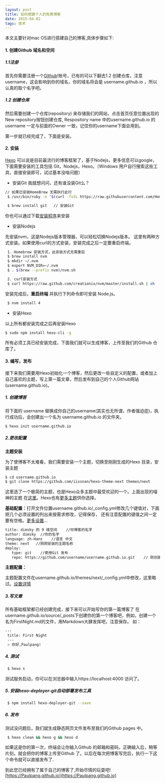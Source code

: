 ```yaml
---
layout: post
title: 如何搭建个人的免费博客
date: 2015-04-02 
tags: 技术 
---
```

本文主要针对mac OS进行搭建自己的博客,具体步骤如下:
#### 1. 创建Github 域名和空间
##### 1.1注册

首先你需要注册一个[Github](https://www.github.com)!账号，已有的可以下翻去1.2 创建仓库，注意username，这会影响到你的域名，你的域名将会是 username.github.io ，所以认真的取个名字吧。


##### 1.2 创建仓库

然后需要创建一个仓库(repository) 来存储我们的网站，点击首页任意位置出现的 New repository按钮创建仓库, Respository name 中的username.github.io 的username 一定与前面的Owner 一致，记住你的username下面会用到。

第一步就已经完成了，下面是安装。

#### 2. 安装

[Hexo](https://hexo.io/zh-cn/docs/index.html) 可以说是目前最流行的博客框架了，基于Nodejs，更多信息可以google，下面需要安装的工具包括 Git，Nodejs，Hexo。（Windows 用户自行搜索这些工具，直接安装即可，试过基本没啥问题）

+ 安装Git
我就想问问，还有谁没装Git么？

```bash
// 如果已安装HomeBrew 无需执行此行
 $ /usr/bin/ruby -e "$(curl -fsSL https://raw.githubusercontent.com/Homebrew/install/master/install)"

 $ brew install git   // 安装Git
```

你也可以通过下载[安装程序](https://sourceforge.net/projects/git-osx-installer/)来安装

+ 安装Nodejs

先安装nvm，这是Nodejs版本管理器，可以轻松切换Nodejs版本。 这里有两种方式安装。如果使用curl的方式安装，安装完成之后一定要重启终端。

```bash
 1. Homebrew 安装方式，此安装方式无需重启
 $ brew install nvm  
 $ mkdir ~/.nvm
 $ export NVM_DIR=~/.nvm
 $ . $(brew --prefix nvm)/nvm.sh

 2. curl安装方式
 $ curl https://raw.github.com/creationix/nvm/master/install.sh | sh
```
安装完成后，<strong>重启终端</strong> 并执行下列命令即可安装 Node.js。

```bash
 $ nvm install 4
```

+ 安装Hexo

以上所有都安装完成之后再安装Hexo

```bash
$ sudo npm install hexo-cli -g
```

所有必须工具已经安装完成，下面我们就可以生成博客，上传至我们的Github 仓库了。

#### 3. 编写，发布
接下来我们需要用Hexo初始化一个博客，然后更改一些自定义的配置，或者加上自己喜欢的主题，写上第一篇文章，然后发布到自己的个人Github网站(username.github.io)。

##### 1. 创建博客
将下面的 username 替换成你自己的username(其实也无所谓，作者强迫症)，执行成功后，会创建出一个名为 username.github.io 的文件夹。

```bash
$ hexo init username.github.io

```
##### 2.更改配置
<strong>主题安装</strong>

为了使博客不太难看，我们需要安装一个主题，切换至刚刚生成的Hexo 目录，安装主题

```bash
$ cd username.github.io
$ git clone https://github.com/iissnan/hexo-theme-next themes/next
```

这里选了一个极简的主题，也是Hexo众多主题中最受欢迎的一个。上面出现的喵神的主题 在[这里](https://github.com/monniya/hexo-theme-new-vno)。Hexo也有[更多主题](https://hexo.io/themes/)供你选择。

<strong>基础配置：</strong>打开文件位置username.github.io/_config.yml修改几个键值对，下面把几个必须设置的列出来按需求修改，记得保存， 还有注意配置的键值之间一定要有空格。[更多设置](https://hexo.io/zh-cn/docs/configuration.html)...

```bash
title: dimsky 的 9 维空间    //你博客的名字
author: dimsky  //你的名字
language: zh-Hans    //语言 中文
theme: next   //刚刚安装的主题名称
deploy:
   type: git    //使用Git 发布
   repo: https://github.com/username/username.github.io.git    // 刚创建的Github仓库
```

<strong>主题配置：</strong>

主题配置文件在username.github.io/themes/next/_config.yml中修改，这里略过。[设置详情](http://theme-next.iissnan.com/getting-started.html#theme-settings)

##### 3.写文章
所有基础框架都已经创建完成，接下来可以开始写你的第一篇博客了
在username.github.io/source/_posts下创建你的第一个博客吧，例如，创建一个名为FirstNight.md的文件，用Markdown大肆发挥吧，注意保存。
如：

```bash
---
 title: First Night
 ---
 > 你好,Paulpang!
```
##### 4. 测试
```bash
 $ hexo s
```
测试服务启动，你可以在浏览器中输入https://localhost:4000 访问了。
##### 5. 安装hexo-deployer-git自动部署发布工具

```bash
 $ npm install hexo-deployer-git --save
```

##### 6. 发布
测试没问题后，我们就生成静态网页文件发布至我们的Github pages 中。

```bash
 $ hexo clean && hexo g && hexo d
```
如果这是你的第一次，终端会让你输入Github 的邮箱和密码，正确输入后，稍等片刻，就会把你的博客上传至Github 了。以后在每次把博客写完后，执行一下这个命令就可以直接发布了.

到此您已经拥有了属于自己的博客了,开始尽情的玩耍吧!
[https://Paulpang.github.io](https://Paulpang.github.io)



